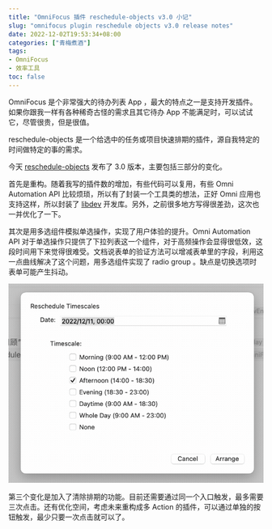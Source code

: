 ```yaml
---
title: "OmniFocus 插件 reschedule-objects v3.0 小记"
slug: "omnifocus plugin reschedule objects v3.0 release notes"
date: 2022-12-02T19:53:34+08:00
categories: ["青梅煮酒"]
tags:
- OmniFocus
- 效率工具
toc: false
---
```

OmniFocus 是个非常强大的待办列表 App ，最大的特点之一是支持​开发插件。如果你跟我一样有各种稀奇古怪的需求且其它待办 App 不能满足时，可以试试它，尽管很贵，但是很值。

reschedule-objects 是一个给选中的任务或项目快速排期的插件​，源自我特定的时间做特定的事的需求。

今天 [reschedule-objects](https://github.com/xbot/omnifocus-plugin-reschedule-objects) 发布了 3.0 版本，主要包括三部分的变化。

首先是重构。随着我写的插件数的增加，有些代码可以复用，有些 Omni Automation API 比较烦琐，所以有了封装一个工具类的想法，正好 Omni 应用也支持这样，所以封装了 [libdev](https://github.com/xbot/omnifocus-plugin-libdev) 开发库。另外，之前很多地方写得很差劲，这次也一并优化了一下。

其次是用多选组件模拟单选操作，实现了用户体验的提升。Omni Automation API 对于单选操作只提供了下拉列表这一个组件，对于高频操作会显得很低效，这段时间用下来觉得很难受。文档说表单的验证方法可以增减表单里的字段，利用这一点曲线解决了这个问题，用多选组件实现了 radio group 。缺点是切换选项时表单可能产生抖动。

![2022-12-11-16-57-10-omnifocus-plugin-checklist-v3-01](https://raw.githubusercontent.com/xbot/image-hosting/master/blog/2022-12-11-16-57-10-omnifocus-plugin-checklist-v3-01.gif)

第三个变化是加入了清除排期的功能。目前还需要通过同一个入口触发，最多需要三次点击。还有优化空间，考虑未来重构成多 Action 的插件，可以通过单独的按钮触发，最少只要一次点击就可以了。